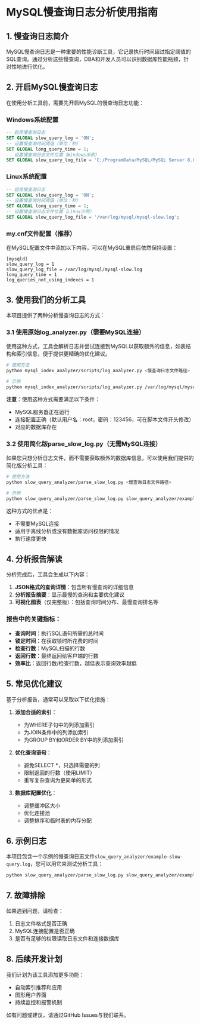 # MySQL慢查询日志分析使用指南

## 1. 慢查询日志简介

MySQL慢查询日志是一种重要的性能诊断工具，它记录执行时间超过指定阈值的SQL查询。通过分析这些慢查询，DBA和开发人员可以识别数据库性能瓶颈，针对性地进行优化。

## 2. 开启MySQL慢查询日志

在使用分析工具前，需要先开启MySQL的慢查询日志功能：

### Windows系统配置

```sql
-- 启用慢查询日志
SET GLOBAL slow_query_log = 'ON';
-- 设置慢查询时间阈值（单位：秒）
SET GLOBAL long_query_time = 1;
-- 设置慢查询日志文件位置（Windows示例）
SET GLOBAL slow_query_log_file = 'C:/ProgramData/MySQL/MySQL Server 8.0/Data/mysql-slow.log';
```

### Linux系统配置

```sql
-- 启用慢查询日志
SET GLOBAL slow_query_log = 'ON';
-- 设置慢查询时间阈值（单位：秒）
SET GLOBAL long_query_time = 1;
-- 设置慢查询日志文件位置（Linux示例）
SET GLOBAL slow_query_log_file = '/var/log/mysql/mysql-slow.log';
```

### my.cnf文件配置（推荐）

在MySQL配置文件中添加以下内容，可以在MySQL重启后依然保持设置：

```
[mysqld]
slow_query_log = 1
slow_query_log_file = /var/log/mysql/mysql-slow.log
long_query_time = 1
log_queries_not_using_indexes = 1
```

## 3. 使用我们的分析工具

本项目提供了两种分析慢查询日志的方式：

### 3.1 使用原始log_analyzer.py（需要MySQL连接）

使用这种方式，工具会解析日志并尝试连接到MySQL以获取额外的信息，如表结构和索引信息，便于提供更精确的优化建议。

```bash
# 使用方法
python mysql_index_analyzer/scripts/log_analyzer.py <慢查询日志文件路径>

# 示例
python mysql_index_analyzer/scripts/log_analyzer.py /var/log/mysql/mysql-slow.log
```

**注意**：使用这种方式需要满足以下条件：
- MySQL服务器正在运行
- 连接配置正确（默认用户名：root，密码：123456，可在脚本文件开头修改）
- 对应的数据库存在

### 3.2 使用简化版parse_slow_log.py（无需MySQL连接）

如果您只想分析日志文件，而不需要获取额外的数据库信息，可以使用我们提供的简化版分析工具：

```bash
# 使用方法
python slow_query_analyzer/parse_slow_log.py <慢查询日志文件路径>

# 示例
python slow_query_analyzer/parse_slow_log.py slow_query_analyzer/example-slow-query.log
```

这种方式的优点是：
- 不需要MySQL连接
- 适用于离线分析或没有数据库访问权限的情况
- 执行速度更快

## 4. 分析报告解读

分析完成后，工具会生成以下内容：

1. **JSON格式的查询详情**：包含所有慢查询的详细信息
2. **分析报告摘要**：显示最慢的查询和主要优化建议
3. **可视化图表**（仅完整版）：包括查询时间分布、最慢查询排名等

### 报告中的关键指标：

- **查询时间**：执行SQL语句所需的总时间
- **锁定时间**：在获取锁时所花费的时间
- **检查行数**：MySQL扫描的行数
- **返回行数**：最终返回给客户端的行数
- **效率比**：返回行数/检查行数，越低表示查询效率越低

## 5. 常见优化建议

基于分析报告，通常可以采取以下优化措施：

1. **添加合适的索引**：
   - 为WHERE子句中的列添加索引
   - 为JOIN条件中的列添加索引
   - 为GROUP BY和ORDER BY中的列添加索引

2. **优化查询语句**：
   - 避免SELECT *，只选择需要的列
   - 限制返回的行数（使用LIMIT）
   - 重写复杂查询为更简单的形式

3. **数据库配置优化**：
   - 调整缓冲区大小
   - 优化连接池
   - 调整排序和临时表的内存分配

## 6. 示例日志

本项目包含一个示例的慢查询日志文件`slow_query_analyzer/example-slow-query.log`，您可以用它来测试分析工具：

```bash
python slow_query_analyzer/parse_slow_log.py slow_query_analyzer/example-slow-query.log
```

## 7. 故障排除

如果遇到问题，请检查：

1. 日志文件格式是否正确
2. MySQL连接配置是否正确
3. 是否有足够的权限读取日志文件和连接数据库

## 8. 后续开发计划

我们计划为该工具添加更多功能：

- 自动索引推荐和应用
- 图形用户界面
- 持续监控和报警机制

如有问题或建议，请通过GitHub Issues与我们联系。 